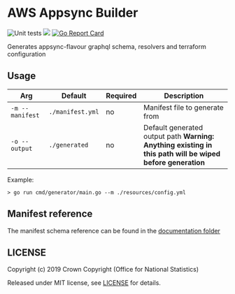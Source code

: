 # AWS Appsync Builder

![Unit tests](https://github.com/ONSdigital/aws-appsync-generator/workflows/Unit%20tests/badge.svg) [![](https://godoc.org/github.com/ONSdigital/aws-appsync-generator/pkg/schema?status.svg)](http://godoc.org/github.com/ONSdigital/aws-appsync-generator/pkg/schema) [![Go Report Card](https://goreportcard.com/badge/github.com/ONSdigital/aws-appsync-generator)](https://goreportcard.com/report/github.com/ONSdigital/aws-appsync-generator)

Generates appsync-flavour graphql schema, resolvers and terraform configuration

## Usage

| Arg             | Default          | Required | Description                                                                                               |
| --------------- | ---------------- | -------- | --------------------------------------------------------------------------------------------------------- |
| `-m --manifest` | `./manifest.yml` | no       | Manifest file to generate from                                                                            |
| `-o --output`   | `./generated`    | no       | Default generated output path **Warning: Anything existing in this path will be wiped before generation** |

Example:

```shell
> go run cmd/generator/main.go --m ./resources/config.yml
```

## Manifest reference

The manifest schema reference can be found in the [documentation folder](docs/manifest-reference.md)

## LICENSE

Copyright (c) 2019 Crown Copyright (Office for National Statistics)

Released under MIT license, see [LICENSE](LICENSE) for details.
